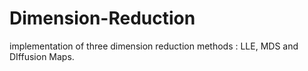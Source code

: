# Dimension-Reduction
implementation of three dimension reduction methods : LLE, MDS and DIffusion Maps. 
